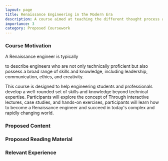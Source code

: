 ```yaml
---
layout: page
title: Renaissance Engineering in the Modern Era
description: A course aimed at teaching the different thought process and tools for interdisciplinary engineering
importance: 3
category: Proposed Coursework
---
```


### Course Motivation
A Renaissance engineer is typically

 to describe engineers who are not only technically proficient but also possess a broad range of skills and knowledge, including leadership, communication, ethics, and creativity.

This course is designed to help engineering students and professionals develop a well-rounded set of skills and knowledge beyond technical expertise. Participants will explore the concept of  Through interactive lectures, case studies, and hands-on exercises, participants will learn how to become a Renaissance engineer and succeed in today's complex and rapidly changing world.

### Proposed Content

### Proposed Reading Material

### Relevant Experience